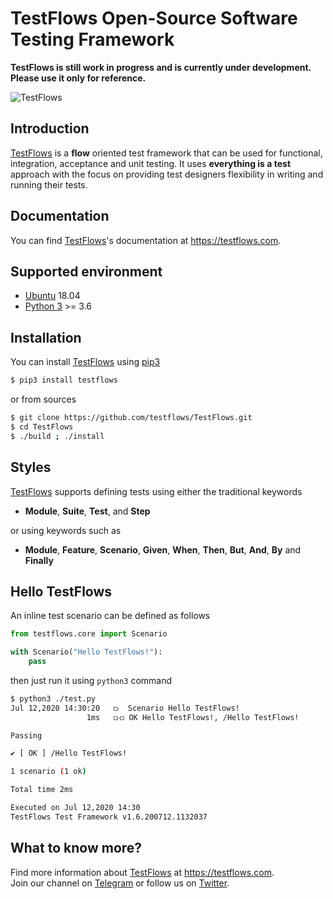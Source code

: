 # TestFlows Open-Source Software Testing Framework

**TestFlows is still work in progress and is currently under development.
Please use it only for reference.**

![TestFlows](https://raw.githubusercontent.com/testflows/TestFlows-ArtWork/master/images/logo.png)

## Introduction

[TestFlows] is a **flow** oriented test framework that can be used for functional,
integration, acceptance and unit testing. It uses **everything is a test** approach
with the focus on providing test designers flexibility in writing and running their tests.

## Documentation

You can find [TestFlows]'s documentation at https://testflows.com.

## Supported environment

* [Ubuntu] 18.04
* [Python 3] >= 3.6

## Installation

You can install [TestFlows] using [pip3]

```bash
$ pip3 install testflows
```

or from sources

```bash
$ git clone https://github.com/testflows/TestFlows.git
$ cd TestFlows
$ ./build ; ./install
```

## Styles

[TestFlows] supports defining tests using either the traditional keywords

*  **Module**, **Suite**, **Test**, and **Step**

or using keywords such as

* **Module**, **Feature**, **Scenario**, **Given**, **When**, **Then**, **But**, **And**, **By** and **Finally**

## Hello TestFlows

An inline test scenario can be defined as follows

```python
from testflows.core import Scenario

with Scenario("Hello TestFlows!"):
    pass
```

then just run it using `python3` command

```bash
$ python3 ./test.py 
Jul 12,2020 14:30:20   ⟥  Scenario Hello TestFlows!
                 1ms   ⟥⟤ OK Hello TestFlows!, /Hello TestFlows!

Passing

✔ [ OK ] /Hello TestFlows!

1 scenario (1 ok)

Total time 2ms

Executed on Jul 12,2020 14:30
TestFlows Test Framework v1.6.200712.1132037
```

## What to know more?

Find more information about [TestFlows] at https://testflows.com.   
Join our channel on [Telegram] or follow us on [Twitter].

[TestFlows]: https://testflows.com
[Telegram]: https://telegram.me/testflows
[Twitter]: https://twitter.com/TestFlowsTF
[TestFlows]: https://github.com/testflows/testflows
[pip3]: https://github.com/pypa/pip
[Python 3]: https://www.python.org/
[Ubuntu]: https://ubuntu.com/ 
